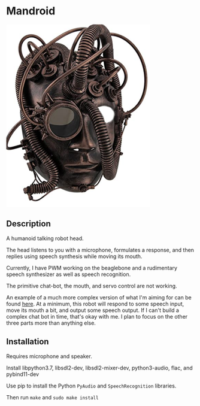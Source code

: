 # Mandroid

![project image](images/temp-image.png)

## Description

A humanoid talking robot head.

The head listens to you with a microphone, formulates a response, and then replies using speech synthesis while moving its mouth.

Currently, I have PWM working on the beaglebone and a rudimentary speech synthesizer as well as speech recognition.

The primitive chat-bot, the mouth, and servo control are not working.

An example of a much more complex version of what I'm aiming for can be found [here](https://www.youtube.com/watch?v=WN9IdpB2-oo). At a minimum, this robot will respond to some speech input, move its mouth a bit, and output some speech output. If I can't build a complex chat bot in time, that's okay with me. I plan to focus on the other three parts more than anything else.

## Installation

Requires microphone and speaker.

Install libpython3.7, libsdl2-dev, libsdl2-mixer-dev, python3-audio, flac, and pybind11-dev

Use pip to install the Python `PyAudio` and `SpeechRecognition` libraries.

Then run `make` and `sudo make install`
